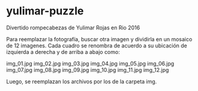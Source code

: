 # yulimar-puzzle
Divertido rompecabezas de Yulimar Rojas en Rio 2016

Para reemplazar la fotografía, buscar otra imagen y dividirla en un mosaico de
12 imagenes. Cada cuadro se renombra de acuerdo a su ubicación de izquierda a
derecha y de arriba a abajo como:

img_01.jpg   img_02.jpg   img_03.jpg   img_04.jpg
img_05.jpg   img_06.jpg   img_07.jpg   img_08.jpg
img_09.jpg   img_10.jpg   img_11.jpg   img_12.jpg

Luego, se reemplazan los archivos por los de la carpeta img. 